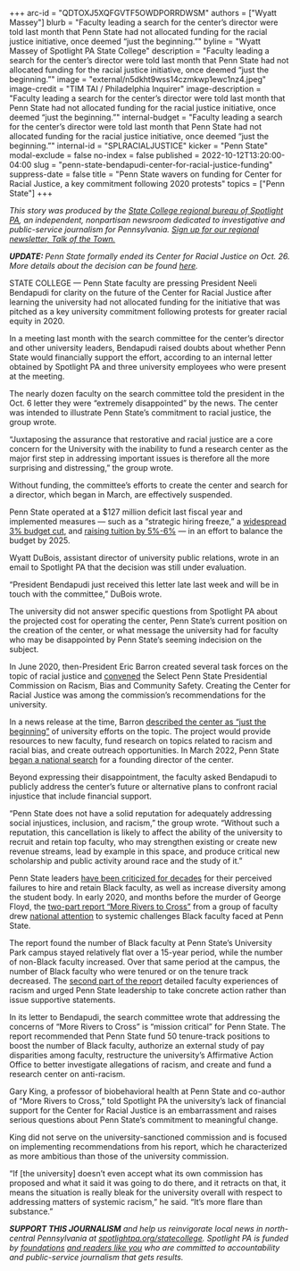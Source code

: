 +++
arc-id = "QDTOXJ5XQFGVTF5OWDPORRDWSM"
authors = ["Wyatt Massey"]
blurb = "Faculty leading a search for the center’s director were told last month that Penn State had not allocated funding for the racial justice initiative, once deemed “just the beginning.”"
byline = "Wyatt Massey of Spotlight PA State College"
description = "Faculty leading a search for the center’s director were told last month that Penn State had not allocated funding for the racial justice initiative, once deemed “just the beginning.”"
image = "external/n5dkht9wss14czmkwp1ewc1nz4.jpeg"
image-credit = "TIM TAI / Philadelphia Inquirer"
image-description = "Faculty leading a search for the center’s director were told last month that Penn State had not allocated funding for the racial justice initiative, once deemed “just the beginning.”"
internal-budget = "Faculty leading a search for the center’s director were told last month that Penn State had not allocated funding for the racial justice initiative, once deemed “just the beginning.”"
internal-id = "SPLRACIALJUSTICE"
kicker = "Penn State"
modal-exclude = false
no-index = false
published = 2022-10-12T13:20:00-04:00
slug = "penn-state-bendapudi-center-for-racial-justice-funding"
suppress-date = false
title = "Penn State wavers on funding for Center for Racial Justice, a key commitment following 2020 protests"
topics = ["Penn State"]
+++

<i>This story was produced by the </i><a href="https://www.spotlightpa.org/statecollege"><i>State College regional bureau of Spotlight PA</i></a><i>, an independent, nonpartisan newsroom dedicated to investigative and public-service journalism for Pennsylvania. </i><a href="https://www.spotlightpa.org/newsletters/talkofthetown"><i>Sign up for our regional newsletter, Talk of the Town.</i></a>

<i><b>UPDATE: </b></i><i>Penn State formally ended its Center for Racial Justice on Oct. 26. More details about the decision can be found </i><a href="https://www.spotlightpa.org/statecollege/2022/10/penn-state-psu-center-racial-justice-bendapudi/" target="_blank"><i>here</i></a><i>.</i>

STATE COLLEGE — Penn State faculty are pressing President Neeli Bendapudi for clarity on the future of the Center for Racial Justice after learning the university had not allocated funding for the initiative that was pitched as a key university commitment following protests for greater racial equity in 2020.

In a meeting last month with the search committee for the center’s director and other university leaders, Bendapudi raised doubts about whether Penn State would financially support the effort, according to an internal letter obtained by Spotlight PA and three university employees who were present at the meeting.

<script src="https://www.spotlightpa.org/embed.js" async></script><div data-spl-embed-version="1" data-spl-src="https://www.spotlightpa.org/embeds/newsletter/?cta=Sign%20up%20for%20our%20new%20regional%20newsletter%2C%20%3Cb%3ETalk%20of%20the%20Town%3C%2Fb%3E%2C%20and%20get%20all%20the%20news%20and%20notes%20from%20State%20College%20and%20north-central%20PA.&button=Sign%20Up%20Now&preselect=state_college&eyebrow=DON'T%20MISS%20A%20BEAT"></div>

The nearly dozen faculty on the search committee told the president in the Oct. 6 letter they were “extremely disappointed” by the news. The center was intended to illustrate Penn State’s commitment to racial justice, the group wrote.

“Juxtaposing the assurance that restorative and racial justice are a core concern for the University with the inability to fund a research center as the major first step in addressing important issues is therefore all the more surprising and distressing,” the group wrote.

Without funding, the committee’s efforts to create the center and search for a director, which began in March, are effectively suspended.

Penn State operated at a $127 million deficit last fiscal year and implemented measures — such as a “strategic hiring freeze,” a <a href="https://www.psu.edu/news/administration/story/penn-state-leaders-discuss-budget-and-tuition-student-and-family-town-hall/">widespread 3% budget cut</a>, and <a href="https://www.psu.edu/news/administration/story/board-trustees-approves-2022-23-tuition-schedules-general-salary-increases/">raising tuition by 5%-6%</a> — in an effort to balance the budget by 2025.

Wyatt DuBois, assistant director of university public relations, wrote in an email to Spotlight PA that the decision was still under evaluation.

“President Bendapudi just received this letter late last week and will be in touch with the committee,” DuBois wrote.

The university did not answer specific questions from Spotlight PA about the projected cost for operating the center, Penn State’s current position on the creation of the center, or what message the university had for faculty who may be disappointed by Penn State’s seeming indecision on the subject.

In June 2020, then-President Eric Barron created several task forces on the topic of racial justice and <a href="https://www.psu.edu/news/administration/story/message-penn-state-president-eric-j-barron-2/">convened</a> the Select Penn State Presidential Commission on Racism, Bias and Community Safety. Creating the Center for Racial Justice was among the commission’s recommendations for the university.

In a news release at the time, Barron <a href="https://www.psu.edu/news/research/story/penn-state-announces-formation-new-center-racial-justice/">described the center as “just the beginning”</a> of university efforts on the topic. The project would provide resources to new faculty, fund research on topics related to racism and racial bias, and create outreach opportunities. In March 2022, Penn State <a href="https://www.psu.edu/news/administration/story/penn-state-begins-search-founding-director-new-center-racial-justice/">began a national search</a> for a founding director of the center.

Beyond expressing their disappointment, the faculty asked Bendapudi to publicly address the center’s future or alternative plans to confront racial injustice that include financial support.

<script src="https://www.spotlightpa.org/embed.js" async></script><div data-spl-embed-version="1" data-spl-src="https://www.spotlightpa.org/embeds/donate/"></div>

“Penn State does not have a solid reputation for adequately addressing social injustices, inclusion, and racism,” the group wrote. “Without such a reputation, this cancellation is likely to affect the ability of the university to recruit and retain top faculty, who may strengthen existing or create new revenue streams, lead by example in this space, and produce critical new scholarship and public activity around race and the study of it.”

Penn State leaders <a href="https://www.collegian.psu.edu/news/campus/from-1967-to-2020-a-history-of-the-racism-black-students-have-faced-at-penn/article_4dafe506-b41c-11ea-8dbf-176b4599f51b.html">have been criticized for decades</a> for their perceived failures to hire and retain Black faculty, as well as increase diversity among the student body. In early 2020, and months before the murder of George Floyd, the <a href="https://cpb-us-e1.wpmucdn.com/sites.psu.edu/dist/a/13525/files/2021/03/More-Rivers-to-Cross-Report-Complete-PDF-1-002-1.pdf">two-part report “More Rivers to Cross”</a> from a group of faculty drew <a href="https://www.washingtonpost.com/education/2021/06/16/penn-state-black-faculty-racism/">national attention</a> to systemic challenges Black faculty faced at Penn State.

The report found the number of Black faculty at Penn State’s University Park campus stayed relatively flat over a 15-year period, while the number of non-Black faculty increased. Over that same period at the campus, the number of Black faculty who were tenured or on the tenure track decreased. The <a href="https://cpb-us-e1.wpmucdn.com/sites.psu.edu/dist/a/13525/files/2021/03/More-Rivers-to-Cross-Black-Faculty-and-Academic-Racism-at-Penn-State-University-Part-2-1.pdf">second part of the report</a> detailed faculty experiences of racism and urged Penn State leadership to take concrete action rather than issue supportive statements.

In its letter to Bendapudi, the search committee wrote that addressing the concerns of “More Rivers to Cross” is “mission critical” for Penn State. The report recommended that Penn State fund 50 tenure-track positions to boost the number of Black faculty, authorize an external study of pay disparities among faculty, restructure the university’s Affirmative Action Office to better investigate allegations of racism, and create and fund a research center on anti-racism.

Gary King, a professor of biobehavioral health at Penn State and co-author of “More Rivers to Cross,” told Spotlight PA the university’s lack of financial support for the Center for Racial Justice is an embarrassment and raises serious questions about Penn State’s commitment to meaningful change.

King did not serve on the university-sanctioned commission and is focused on implementing recommendations from his report, which he characterized as more ambitious than those of the university commission.

<script src="https://www.spotlightpa.org/embed.js" async></script><div data-spl-embed-version="1" data-spl-src="https://www.spotlightpa.org/embeds/tips/"></div>

“If [the university] doesn’t even accept what its own commission has proposed and what it said it was going to do there, and it retracts on that, it means the situation is really bleak for the university overall with respect to addressing matters of systemic racism,” he said. “It’s more flare than substance.”

<i><b>SUPPORT THIS JOURNALISM</b></i><i> and help us reinvigorate local news in north-central Pennsylvania at </i><a href="/donate?campaign=701Dn000000Ygq1IAC&utm_source=www.spotlightpa.org&utm_medium=statecollege:section&utm_campaign=statecollege:main"><i>spotlightpa.org/statecollege</i></a><i>. Spotlight PA is funded by </i><a href="https://www.spotlightpa.org/support"><i>foundations</i></a><i> </i><a href="https://www.spotlightpa.org/support"><i>and readers like you</i></a><i> who are committed to accountability and public-service journalism that gets results.</i>
